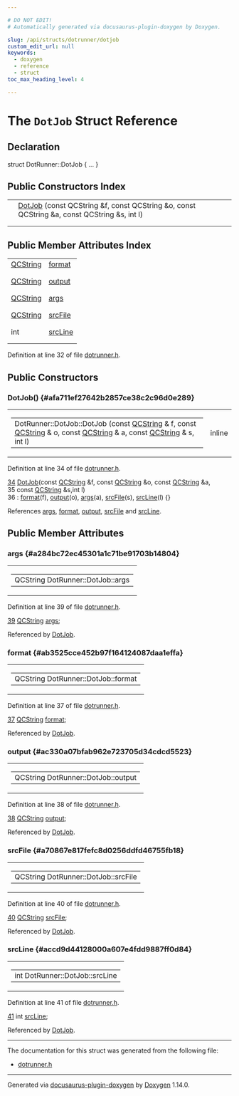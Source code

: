 ```yaml
---

# DO NOT EDIT!
# Automatically generated via docusaurus-plugin-doxygen by Doxygen.

slug: /api/structs/dotrunner/dotjob
custom_edit_url: null
keywords:
  - doxygen
  - reference
  - struct
toc_max_heading_level: 4

---
```


<div class="doxyPage">

# The `DotJob` Struct Reference



## Declaration

<div class="doxyDeclaration">
struct DotRunner::DotJob { ... }
</div>

## Public Constructors Index

<table class="doxyMembersIndex">

<tr class="doxyMemberIndexItem">
<td class="doxyMemberIndexItemType" align="left" valign="top"></td>
<td class="doxyMemberIndexItemName" align="left" valign="top"><a href="#afa711ef27642b2857ce38c2c96d0e289">DotJob</a> (const QCString &amp;f, const QCString &amp;o, const QCString &amp;a, const QCString &amp;s, int l)</td>
</tr>
<tr class="doxyMemberIndexDescription">
<td class="doxyMemberIndexDescriptionLeft"></td>
<td class="doxyMemberIndexDescriptionRight">
</td>
</tr>
<tr class="doxyMemberIndexSeparator">
<td class="doxyMemberIndexSeparator" colspan="2"></td>
</tr>

</table>

## Public Member Attributes Index

<table class="doxyMembersIndex">

<tr class="doxyMemberIndexItem">
<td class="doxyMemberIndexItemType" align="left" valign="top"><a href="/web-doxygen/docs/api/classes/qcstring">QCString</a></td>
<td class="doxyMemberIndexItemName" align="left" valign="top"><a href="#ab3525cce452b97f164124087daa1effa">format</a></td>
</tr>
<tr class="doxyMemberIndexDescription">
<td class="doxyMemberIndexDescriptionLeft"></td>
<td class="doxyMemberIndexDescriptionRight">
</td>
</tr>
<tr class="doxyMemberIndexSeparator">
<td class="doxyMemberIndexSeparator" colspan="2"></td>
</tr>

<tr class="doxyMemberIndexItem">
<td class="doxyMemberIndexItemType" align="left" valign="top"><a href="/web-doxygen/docs/api/classes/qcstring">QCString</a></td>
<td class="doxyMemberIndexItemName" align="left" valign="top"><a href="#ac330a07bfab962e723705d34cdcd5523">output</a></td>
</tr>
<tr class="doxyMemberIndexDescription">
<td class="doxyMemberIndexDescriptionLeft"></td>
<td class="doxyMemberIndexDescriptionRight">
</td>
</tr>
<tr class="doxyMemberIndexSeparator">
<td class="doxyMemberIndexSeparator" colspan="2"></td>
</tr>

<tr class="doxyMemberIndexItem">
<td class="doxyMemberIndexItemType" align="left" valign="top"><a href="/web-doxygen/docs/api/classes/qcstring">QCString</a></td>
<td class="doxyMemberIndexItemName" align="left" valign="top"><a href="#a284bc72ec45301a1c71be91703b14804">args</a></td>
</tr>
<tr class="doxyMemberIndexDescription">
<td class="doxyMemberIndexDescriptionLeft"></td>
<td class="doxyMemberIndexDescriptionRight">
</td>
</tr>
<tr class="doxyMemberIndexSeparator">
<td class="doxyMemberIndexSeparator" colspan="2"></td>
</tr>

<tr class="doxyMemberIndexItem">
<td class="doxyMemberIndexItemType" align="left" valign="top"><a href="/web-doxygen/docs/api/classes/qcstring">QCString</a></td>
<td class="doxyMemberIndexItemName" align="left" valign="top"><a href="#a70867e817fefc8d0256ddfd46755fb18">srcFile</a></td>
</tr>
<tr class="doxyMemberIndexDescription">
<td class="doxyMemberIndexDescriptionLeft"></td>
<td class="doxyMemberIndexDescriptionRight">
</td>
</tr>
<tr class="doxyMemberIndexSeparator">
<td class="doxyMemberIndexSeparator" colspan="2"></td>
</tr>

<tr class="doxyMemberIndexItem">
<td class="doxyMemberIndexItemType" align="left" valign="top">int</td>
<td class="doxyMemberIndexItemName" align="left" valign="top"><a href="#accd9d44128000a607e4fdd9887ff0d84">srcLine</a></td>
</tr>
<tr class="doxyMemberIndexDescription">
<td class="doxyMemberIndexDescriptionLeft"></td>
<td class="doxyMemberIndexDescriptionRight">
</td>
</tr>
<tr class="doxyMemberIndexSeparator">
<td class="doxyMemberIndexSeparator" colspan="2"></td>
</tr>

</table>


<p>Definition at line 32 of file <a href="/web-doxygen/docs/api/files/src/dotrunner-h">dotrunner.h</a>.</p>

<div class="doxySectionDef">

## Public Constructors

### DotJob() {#afa711ef27642b2857ce38c2c96d0e289}

<div class="doxyMemberItem">
<div class="doxyMemberProto">
<table class="doxyMemberLabels">
<tr class="doxyMemberLabels">
<td class="doxyMemberLabelsLeft">
<table class="doxyMemberName">
<tr>
<td class="doxyMemberName">DotRunner::DotJob::DotJob (const <a href="/web-doxygen/docs/api/classes/qcstring">QCString</a> &amp; f, const <a href="/web-doxygen/docs/api/classes/qcstring">QCString</a> &amp; o, const <a href="/web-doxygen/docs/api/classes/qcstring">QCString</a> &amp; a, const <a href="/web-doxygen/docs/api/classes/qcstring">QCString</a> &amp; s, int l)</td>
</tr>
</table>
</td>
<td class="doxyMemberLabelsRight">
<span class="doxyMemberLabels">
<span class="doxyMemberLabel inline">inline</span>
</span>
</td>
</tr>
</table>
</div>
<div class="doxyMemberDoc">


<p>Definition at line 34 of file <a href="/web-doxygen/docs/api/files/src/dotrunner-h">dotrunner.h</a>.</p>

<div class="doxyProgramListing">

<div class="doxyCodeLine"><span class="doxyLineNumber"><a href="#afa711ef27642b2857ce38c2c96d0e289">34</a></span><span class="doxyLineContent"><span class="doxyHighlight">      <a href="#afa711ef27642b2857ce38c2c96d0e289">DotJob</a>(</span><span class="doxyHighlightKeyword">const</span><span class="doxyHighlight"> <a href="/web-doxygen/docs/api/classes/qcstring">QCString</a> &amp;f, </span><span class="doxyHighlightKeyword">const</span><span class="doxyHighlight"> <a href="/web-doxygen/docs/api/classes/qcstring">QCString</a> &amp;o, </span><span class="doxyHighlightKeyword">const</span><span class="doxyHighlight"> <a href="/web-doxygen/docs/api/classes/qcstring">QCString</a> &amp;a,</span></span></div>
<div class="doxyCodeLine"><span class="doxyLineNumber">35</span><span class="doxyLineContent"><span class="doxyHighlight">             </span><span class="doxyHighlightKeyword">const</span><span class="doxyHighlight"> <a href="/web-doxygen/docs/api/classes/qcstring">QCString</a> &amp;s,</span><span class="doxyHighlightKeywordType">int</span><span class="doxyHighlight"> l)</span></span></div>
<div class="doxyCodeLine"><span class="doxyLineNumber">36</span><span class="doxyLineContent"><span class="doxyHighlight">        : <a href="#ab3525cce452b97f164124087daa1effa">format</a>(f), <a href="#ac330a07bfab962e723705d34cdcd5523">output</a>(o), <a href="#a284bc72ec45301a1c71be91703b14804">args</a>(a), <a href="#a70867e817fefc8d0256ddfd46755fb18">srcFile</a>(s), <a href="#accd9d44128000a607e4fdd9887ff0d84">srcLine</a>(l) {}</span></span></div>

</div>


References <a href="#a284bc72ec45301a1c71be91703b14804">args</a>, <a href="#ab3525cce452b97f164124087daa1effa">format</a>, <a href="#ac330a07bfab962e723705d34cdcd5523">output</a>, <a href="#a70867e817fefc8d0256ddfd46755fb18">srcFile</a> and <a href="#accd9d44128000a607e4fdd9887ff0d84">srcLine</a>.
</div>
</div>

</div>

<div class="doxySectionDef">

## Public Member Attributes

### args {#a284bc72ec45301a1c71be91703b14804}

<div class="doxyMemberItem">
<div class="doxyMemberProto">
<table class="doxyMemberLabels">
<tr class="doxyMemberLabels">
<td class="doxyMemberLabelsLeft">
<table class="doxyMemberName">
<tr>
<td class="doxyMemberName">QCString DotRunner::DotJob::args</td>
</tr>
</table>
</td>
</tr>
</table>
</div>
<div class="doxyMemberDoc">


<p>Definition at line 39 of file <a href="/web-doxygen/docs/api/files/src/dotrunner-h">dotrunner.h</a>.</p>

<div class="doxyProgramListing">

<div class="doxyCodeLine"><span class="doxyLineNumber"><a href="#a284bc72ec45301a1c71be91703b14804">39</a></span><span class="doxyLineContent"><span class="doxyHighlight">      <a href="/web-doxygen/docs/api/classes/qcstring">QCString</a> <a href="#a284bc72ec45301a1c71be91703b14804">args</a>;</span></span></div>

</div>


Referenced by <a href="#afa711ef27642b2857ce38c2c96d0e289">DotJob</a>.
</div>
</div>

### format {#ab3525cce452b97f164124087daa1effa}

<div class="doxyMemberItem">
<div class="doxyMemberProto">
<table class="doxyMemberLabels">
<tr class="doxyMemberLabels">
<td class="doxyMemberLabelsLeft">
<table class="doxyMemberName">
<tr>
<td class="doxyMemberName">QCString DotRunner::DotJob::format</td>
</tr>
</table>
</td>
</tr>
</table>
</div>
<div class="doxyMemberDoc">


<p>Definition at line 37 of file <a href="/web-doxygen/docs/api/files/src/dotrunner-h">dotrunner.h</a>.</p>

<div class="doxyProgramListing">

<div class="doxyCodeLine"><span class="doxyLineNumber"><a href="#ab3525cce452b97f164124087daa1effa">37</a></span><span class="doxyLineContent"><span class="doxyHighlight">      <a href="/web-doxygen/docs/api/classes/qcstring">QCString</a> <a href="#ab3525cce452b97f164124087daa1effa">format</a>;</span></span></div>

</div>


Referenced by <a href="#afa711ef27642b2857ce38c2c96d0e289">DotJob</a>.
</div>
</div>

### output {#ac330a07bfab962e723705d34cdcd5523}

<div class="doxyMemberItem">
<div class="doxyMemberProto">
<table class="doxyMemberLabels">
<tr class="doxyMemberLabels">
<td class="doxyMemberLabelsLeft">
<table class="doxyMemberName">
<tr>
<td class="doxyMemberName">QCString DotRunner::DotJob::output</td>
</tr>
</table>
</td>
</tr>
</table>
</div>
<div class="doxyMemberDoc">


<p>Definition at line 38 of file <a href="/web-doxygen/docs/api/files/src/dotrunner-h">dotrunner.h</a>.</p>

<div class="doxyProgramListing">

<div class="doxyCodeLine"><span class="doxyLineNumber"><a href="#ac330a07bfab962e723705d34cdcd5523">38</a></span><span class="doxyLineContent"><span class="doxyHighlight">      <a href="/web-doxygen/docs/api/classes/qcstring">QCString</a> <a href="#ac330a07bfab962e723705d34cdcd5523">output</a>;</span></span></div>

</div>


Referenced by <a href="#afa711ef27642b2857ce38c2c96d0e289">DotJob</a>.
</div>
</div>

### srcFile {#a70867e817fefc8d0256ddfd46755fb18}

<div class="doxyMemberItem">
<div class="doxyMemberProto">
<table class="doxyMemberLabels">
<tr class="doxyMemberLabels">
<td class="doxyMemberLabelsLeft">
<table class="doxyMemberName">
<tr>
<td class="doxyMemberName">QCString DotRunner::DotJob::srcFile</td>
</tr>
</table>
</td>
</tr>
</table>
</div>
<div class="doxyMemberDoc">


<p>Definition at line 40 of file <a href="/web-doxygen/docs/api/files/src/dotrunner-h">dotrunner.h</a>.</p>

<div class="doxyProgramListing">

<div class="doxyCodeLine"><span class="doxyLineNumber"><a href="#a70867e817fefc8d0256ddfd46755fb18">40</a></span><span class="doxyLineContent"><span class="doxyHighlight">      <a href="/web-doxygen/docs/api/classes/qcstring">QCString</a> <a href="#a70867e817fefc8d0256ddfd46755fb18">srcFile</a>;</span></span></div>

</div>


Referenced by <a href="#afa711ef27642b2857ce38c2c96d0e289">DotJob</a>.
</div>
</div>

### srcLine {#accd9d44128000a607e4fdd9887ff0d84}

<div class="doxyMemberItem">
<div class="doxyMemberProto">
<table class="doxyMemberLabels">
<tr class="doxyMemberLabels">
<td class="doxyMemberLabelsLeft">
<table class="doxyMemberName">
<tr>
<td class="doxyMemberName">int DotRunner::DotJob::srcLine</td>
</tr>
</table>
</td>
</tr>
</table>
</div>
<div class="doxyMemberDoc">


<p>Definition at line 41 of file <a href="/web-doxygen/docs/api/files/src/dotrunner-h">dotrunner.h</a>.</p>

<div class="doxyProgramListing">

<div class="doxyCodeLine"><span class="doxyLineNumber"><a href="#accd9d44128000a607e4fdd9887ff0d84">41</a></span><span class="doxyLineContent"><span class="doxyHighlight">      </span><span class="doxyHighlightKeywordType">int</span><span class="doxyHighlight"> <a href="#accd9d44128000a607e4fdd9887ff0d84">srcLine</a>;</span></span></div>

</div>


Referenced by <a href="#afa711ef27642b2857ce38c2c96d0e289">DotJob</a>.
</div>
</div>

</div>

<hr/>

<p>The documentation for this struct was generated from the following file:</p>

<ul>
<li><a href="/web-doxygen/docs/api/files/src/dotrunner-h">dotrunner.h</a></li>
</ul>

<hr/>

<p class="doxyGeneratedBy">Generated via <a href="https://github.com/xpack/docusaurus-plugin-doxygen">docusaurus-plugin-doxygen</a> by <a href="https://www.doxygen.nl">Doxygen</a> 1.14.0.</p>

</div>
